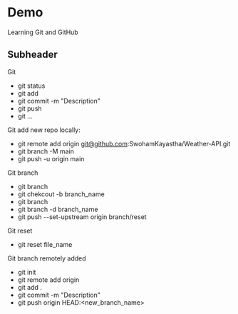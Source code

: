 # Demo
Learning Git and GitHub

## Subheader

Git
- git status
- git add
- git commit -m "Description" 
- git push
- git ...

Git add new repo locally:
- git remote add origin git@github.com:SwohamKayastha/Weather-API.git
- git branch -M main
- git push -u origin main

Git branch
- git branch
- git chekcout -b branch_name
- git branch
- git branch -d branch_name
- git push --set-upstream origin branch/reset

Git reset
- git reset file_name

Git branch remotely added
- git init
- git remote add origin <git-url>
- git add .
- git commit -m "Description"
- git push origin HEAD:<new_branch_name>